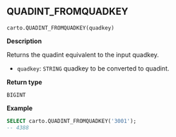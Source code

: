 ## QUADINT_FROMQUADKEY

```sql:signature
carto.QUADINT_FROMQUADKEY(quadkey)
```

**Description**

Returns the quadint equivalent to the input quadkey.

* `quadkey`: `STRING` quadkey to be converted to quadint.

**Return type**

`BIGINT`

**Example**

```sql
SELECT carto.QUADINT_FROMQUADKEY('3001');
-- 4388
```